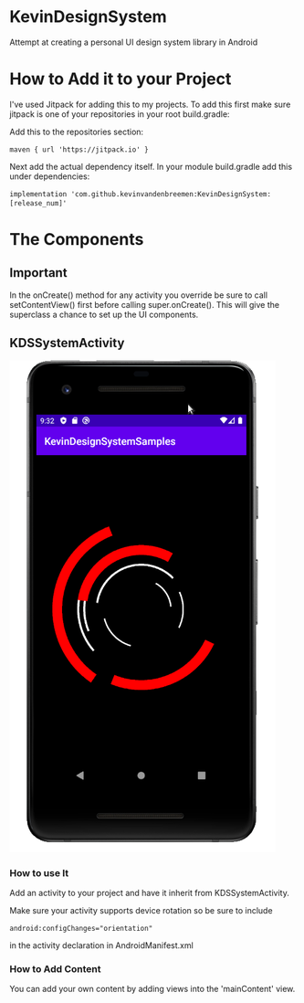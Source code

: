 # KevinDesignSystem
Attempt at creating a personal UI design system library in Android

# How to Add it to your Project
I've used Jitpack for adding this to my projects.  To add this first make sure jitpack is one of your repositories in your root build.gradle:

Add this to the repositories section:

```
maven { url 'https://jitpack.io' }
```

Next add the actual dependency itself.  In your module build.gradle add this under dependencies:

```
implementation 'com.github.kevinvandenbreemen:KevinDesignSystem:[release_num]'
```



# The Components

## Important
In the onCreate() method for any activity you override be sure to call setContentView() first before calling super.onCreate().  This will give the superclass a chance to set up the UI components.

## KDSSystemActivity

![](./docs/res/KDSSystemActivity.png)

### How to use It
Add an activity to your project and have it inherit from KDSSystemActivity.

Make sure your activity supports device rotation so be sure to include

```
android:configChanges="orientation"
```

in the activity declaration in AndroidManifest.xml

### How to Add Content
You can add your own content by adding views into the 'mainContent' view.